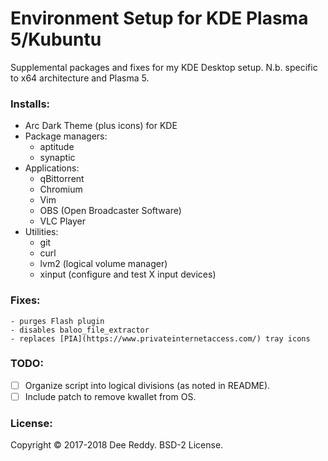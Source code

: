 # Environment Setup for KDE Plasma 5/Kubuntu

Supplemental packages and fixes for my KDE Desktop setup.
N.b. specific to x64 architecture and Plasma 5.

### Installs:
* Arc Dark Theme (plus icons) for KDE
* Package managers:
    - aptitude 
    - synaptic
* Applications:
    - qBittorrent
    - Chromium
    - Vim
    - OBS (Open Broadcaster Software)
    - VLC Player
* Utilities:
    - git
    - curl
    - lvm2 (logical volume manager)
    - xinput (configure and test X input devices)

### Fixes:
    - purges Flash plugin
    - disables baloo_file_extractor
    - replaces [PIA](https://www.privateinternetaccess.com/) tray icons
    
### TODO:
+ [ ] Organize script into logical divisions (as noted in README).
+ [ ] Include patch to remove kwallet from OS.

### License:
Copyright © 2017-2018 Dee Reddy. BSD-2 License.
